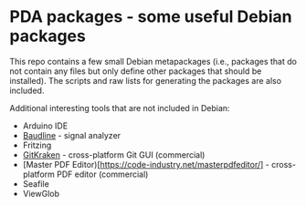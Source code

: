 # PDA packages - some useful Debian packages 

This repo contains a few small Debian metapackages (i.e., packages that do not contain any files but only define other packages that should be installed).
The scripts and raw lists for generating the packages are also included.

Additional interesting tools that are not included in Debian:

* Arduino IDE
* [Baudline](http://www.baudline.com/) - signal analyzer
* Fritzing
* [GitKraken](https://www.gitkraken.com/) - cross-platform Git GUI (commercial)
* [Master PDF Editor)[https://code-industry.net/masterpdfeditor/] - cross-platform PDF editor (commercial)
* Seafile
* ViewGlob
